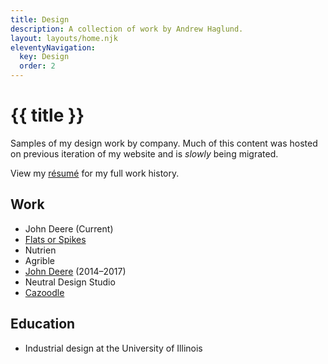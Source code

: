 ```yaml
---
title: Design
description: A collection of work by Andrew Haglund.
layout: layouts/home.njk
eleventyNavigation:
  key: Design
  order: 2
---
```

# {{ title }}
Samples of my design work by company. Much of this content was hosted on previous iteration of my website and is *slowly* being migrated.

View my [résumé](/resume) for my full work history.

## Work

- John Deere (Current)
- [Flats or Spikes](./fos/)
- Nutrien
- Agrible
- [John Deere](./jd/) (2014–2017)
- Neutral Design Studio
- [Cazoodle](./cazoodle)

## Education

- Industrial design at the University of Illinois

<!--                                -->
<!--           Template             -->
<!--                                -->
<!-- - [Company](/design/.company/) -->


<!-- - [Art](/work/art/) -->

<!-- this should be a collection and should autogenerage -->
